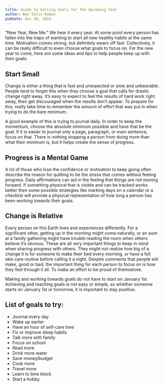 ```yaml
---
title: Guide to Setting Goals for the Upcoming Year
author: Ren Solis-Roman
pubDate: Dec 10, 2024
---
```


“New Year, New Me.” We hear it every year. At some point every person has fallen into the traps of wanting to start all new healthy habits at the same time. Motivation comes strong, but definitely wears off fast. Collectively, it can be really difficult to even choose what goals to focus on. For the new year to come, here are some ideas and tips to help people keep up with their goals.

## Start Small

Change is either a thing that is fast and unexpected or slow and unbearable. People tend to forget this when they choose a goal that calls for drastic change right away. It’s easy to expect to feel the results of hard work right away, then get discouraged when the results don’t appear. To prepare for this, really take time to remember the amount of effort that was put in when trying to do the bare minimum.

A good example of this is trying to journal daily. In order to keep the momentum, choose the absolute minimum possible and have that be the goal. If it is easier to journal only a page, paragraph, or even sentence, focus on that. There is nothing stopping a person from doing more than what their minimum is, but it helps create the sense of progress.

## Progress is a Mental Game

A lot of those who lose the confidence or motivation to keep going often describe the reason for quitting to be the stress that comes without feeling progress. Daily affirmations can aid in the feeling that things are not moving forward. If something physical that is visible and can be tracked works better then some possible strategies like marking days on a calendar or a checklist will provide a physical representation of how long a person has been working towards their goals.

## Change is Relative

Every person on this Earth lives and experiences differently. For a significant other, getting up in the morning might come naturally, or an aunt at a family gathering might have trouble reading the room when others believe it’s obvious. These are all very important things to keep in mind when sharing progress with others. They might not realize how big of a change it is for someone to make their bed every morning, or have a full skin care routine before calling it a night. Despite comments that people will make, good or bad, the important thing for each person to focus on is how they feel through it all. To make an effort to be proud of themselves.

Making and working towards goals do not have to start on January 1st. Achieving and reaching goals is not easy or simple, so whether someone starts on January 1st or tomorrow, it is important to stay positive.

## List of goals to try:

* Journal every day
* Wake up earlier
* Have an hour of self-care time
* Fix or improve sleep habits
* Talk more with family
* Focus on school
* Read more
* Drink more water
* Save money/budget
* Cook more
* Travel more
* Learn to time block
* Start a hobby
